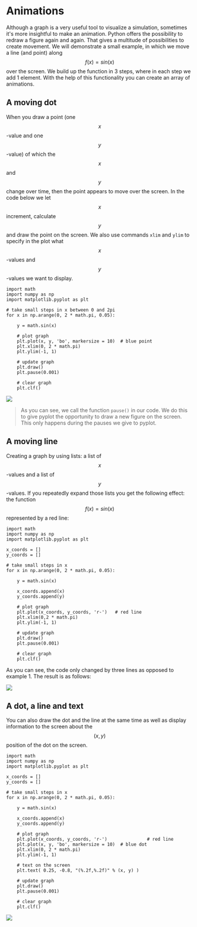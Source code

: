 # Animations

Although a graph is a very useful tool to visualize a simulation, sometimes it's more insightful to make an animation. Python offers the possibility to redraw a figure again and again. That gives a multitude of possibilities to create movement. We will demonstrate a small example, in which we move a line (and point) along $$f(x)=sin(x)$$ over the screen. We build up the function in 3 steps, where in each step we add 1 element. With the help of this functionality you can create an array of animations.

## A moving dot

When you draw a point (one $$x$$-value and one $$y$$-value) of which the $$x$$ and $$y$$ change over time, then the point appears to move over the screen. In the code below we let $$x$$ increment, calculate $$y$$ and draw the point on the screen. We also use commands `xlim` and `ylim` to specify in the plot what $$x$$-values and $$y$$-values we want to display. 

    import math
    import numpy as np
    import matplotlib.pyplot as plt
    
    # take small steps in x between 0 and 2pi
    for x in np.arange(0, 2 * math.pi, 0.05):

        y = math.sin(x)

        # plot graph
        plt.plot(x, y, 'bo', markersize = 10)  # blue point
        plt.xlim(0, 2 * math.pi)
        plt.ylim(-1, 1)

        # update graph
        plt.draw()
        plt.pause(0.001)

        # clear graph
        plt.clf()

![](AnimationExampleSin1.gif)

> As you can see, we call the function `pause()` in our code. We do this to give pyplot the opportunity to draw a new figure on the screen. This only happens during the pauses we give to pyplot.


## A moving line

Creating a graph by using lists: a list of $$x$$-values and a list of $$y$$-values. If you repeatedly expand those lists you get the following effect: the function $$f(x) = sin(x)$$ represented by a red line:

    import math
    import numpy as np
    import matplotlib.pyplot as plt
    
    x_coords = []
    y_coords = []

    # take small steps in x
    for x in np.arange(0, 2 * math.pi, 0.05):

        y = math.sin(x)

        x_coords.append(x)
        y_coords.append(y)

        # plot graph
        plt.plot(x_coords, y_coords, 'r-')   # red line
        plt.xlim(0,2 * math.pi)
        plt.ylim(-1, 1)

        # update graph
        plt.draw()           
        plt.pause(0.001)

        # clear graph
        plt.clf()            

As you can see, the code only changed by three lines as opposed to example 1. The result is as follows:

![](AnimationExampleSin2.gif)

## A dot, a line and text

You can also draw the dot and the line at the same time as well as display information to the screen about the $$(x,y)$$ position of the dot on the screen.

    import math
    import numpy as np
    import matplotlib.pyplot as plt
    
    x_coords = []
    y_coords = []

    # take small steps in x
    for x in np.arange(0, 2 * math.pi, 0.05):

        y = math.sin(x)

        x_coords.append(x)
        y_coords.append(y)

        # plot graph
        plt.plot(x_coords, y_coords, 'r-')               # red line
        plt.plot(x, y, 'bo', markersize = 10)  # blue dot
        plt.xlim(0, 2 * math.pi)
        plt.ylim(-1, 1)

        # text on the screen      
        plt.text( 0.25, -0.8, "(%.2f,%.2f)" % (x, y) )  

        # update graph
        plt.draw()           
        plt.pause(0.001)

        # clear graph
        plt.clf()

![](AnimationExampleSin3.gif)
